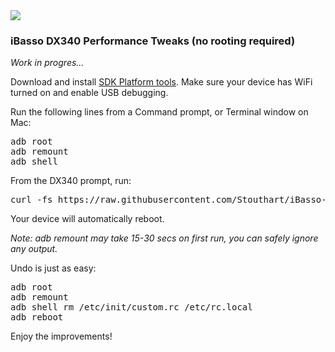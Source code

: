 <img src="https://ibasso.com/wp-content/uploads/2024/12/2024-12-24469.webp" />
<h3>iBasso DX340 Performance Tweaks (no rooting required)</h3>

<i>Work in progres...</i>

Download and install <a href="https://developer.android.com/tools/releases/platform-tools" target="_blank">SDK Platform tools</a>. Make sure your device has WiFi turned on and enable USB debugging.

Run the following lines from a Command prompt, or Terminal window on Mac:
<pre>
adb root
adb remount
adb shell
</pre>
From the DX340 prompt, run:
<pre>
curl -fs https://raw.githubusercontent.com/Stouthart/iBasso-DX340/refs/heads/main/tweak.sh | $SHELL 
</pre>

Your device will automatically reboot.

<i>Note: adb remount may take 15-30 secs on first run, you can safely ignore any output.</i>

Undo is just as easy:
<pre>
adb root
adb remount
adb shell rm /etc/init/custom.rc /etc/rc.local
adb reboot
</pre>

Enjoy the improvements!
